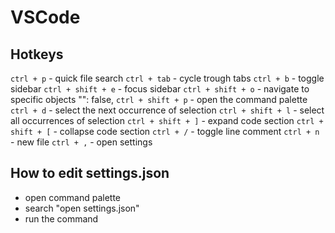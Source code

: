 # VSCode
## Hotkeys
`ctrl + p` - quick file search
`ctrl + tab` - cycle trough tabs
`ctrl + b` - toggle sidebar
`ctrl + shift + e` - focus sidebar
`ctrl + shift + o` - navigate to specific objects        "<C-x>": false,
`ctrl + shift + p` - open the command palette
`ctrl + d` - select the next occurrence of selection
`ctrl + shift + l` - select all occurrences of selection
`ctrl + shift + ]` - expand code section
`ctrl + shift + [` - collapse code section
`ctrl + /` - toggle line comment
`ctrl + n` - new file
`ctrl + ,` - open settings
## How to edit settings.json
- open command palette
- search "open settings.json"
- run the command
